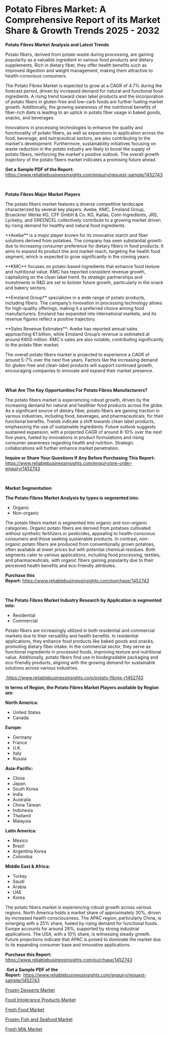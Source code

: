 <p><h1>Potato Fibres Market: A Comprehensive Report of its Market Share & Growth Trends 2025 - 2032</h1></p><p><strong>Potato Fibres Market Analysis and Latest Trends</strong></p>
<p><p>Potato fibers, derived from potato waste during processing, are gaining popularity as a valuable ingredient in various food products and dietary supplements. Rich in dietary fiber, they offer health benefits such as improved digestion and weight management, making them attractive to health-conscious consumers. </p><p>The Potato Fibres Market is expected to grow at a CAGR of 4.7% during the forecast period, driven by increased demand for natural and functional food ingredients. A rising trend toward clean label products and the incorporation of potato fibers in gluten-free and low-carb foods are further fueling market growth. Additionally, the growing awareness of the nutritional benefits of fiber-rich diets is leading to an uptick in potato fiber usage in baked goods, snacks, and beverages.</p><p>Innovations in processing technologies to enhance the quality and functionality of potato fibers, as well as expansions in application across the food, beverage, and nutraceutical sectors, are also contributing to the market's development. Furthermore, sustainability initiatives focusing on waste reduction in the potato industry are likely to boost the supply of potato fibers, reinforcing the market's positive outlook. The overall growth trajectory of the potato fibers market indicates a promising future ahead.</p></p>
<p><strong>Get a Sample PDF of the Report:&nbsp;</strong> <a href="https://www.reliablebusinessinsights.com/enquiry/request-sample/1452743?utm_campaign=118&utm_medium=2&utm_source=Github&utm_content=ia&utm_term=07042025&utm_id=potato-fibres">https://www.reliablebusinessinsights.com/enquiry/request-sample/1452743</a></p>
<p>&nbsp;</p>
<p><strong>Potato Fibres Major Market Players</strong></p>
<p><p>The potato fibers market features a diverse competitive landscape characterized by several key players. Avebe, KMC, Emsland Group, Brueckner Werke KG, CFF GmbH & Co. KG, Kallas, Colin Ingredients, JRS, Lyckeby, and GREENCEL collectively contribute to a growing market driven by rising demand for healthy and natural food ingredients.</p><p>**Avebe** is a major player known for its innovative starch and fiber solutions derived from potatoes. The company has seen substantial growth due to increasing consumer preference for dietary fibers in food products. It aims to expand its product line and market reach, targeting the health food segment, which is expected to grow significantly in the coming years.</p><p>**KMC** focuses on potato-based ingredients that enhance food texture and nutritional value. KMC has reported consistent revenue growth, capitalizing on the clean label trend. Its strategic partnerships and investments in R&D are set to bolster future growth, particularly in the snack and bakery sectors.</p><p>**Emsland Group** specializes in a wide range of potato products, including fibers. The company’s innovation in processing technology allows for high-quality offerings, making it a preferred choice among food manufacturers. Emsland has expanded into international markets, and its revenue figures reflect a positive trajectory.</p><p>**Sales Revenue Estimates**: Avebe has reported annual sales approaching €1 billion, while Emsland Group’s revenue is estimated at around €600 million. KMC's sales are also notable, contributing significantly to the potato fiber market.</p><p>The overall potato fibers market is projected to experience a CAGR of around 5-7% over the next five years. Factors like the increasing demand for gluten-free and clean-label products will support continued growth, encouraging companies to innovate and expand their market presence.</p></p>
<p>&nbsp;</p>
<p><strong>What Are The Key Opportunities For Potato Fibres Manufacturers?</strong></p>
<p><p>The potato fibers market is experiencing robust growth, driven by the increasing demand for natural and healthier food products across the globe. As a significant source of dietary fiber, potato fibers are gaining traction in various industries, including food, beverages, and pharmaceuticals, for their functional benefits. Trends indicate a shift towards clean label products, emphasizing the use of sustainable ingredients. Future outlook suggests sustained expansion, with a projected CAGR of around 8-10% over the next five years, fueled by innovations in product formulations and rising consumer awareness regarding health and nutrition. Strategic collaborations will further enhance market penetration.</p></p>
<p><strong>Inquire or Share Your Questions If Any Before Purchasing This Report:</strong> <a href="https://www.reliablebusinessinsights.com/enquiry/pre-order-enquiry/1452743?utm_campaign=118&utm_medium=2&utm_source=Github&utm_content=ia&utm_term=07042025&utm_id=potato-fibres">https://www.reliablebusinessinsights.com/enquiry/pre-order-enquiry/1452743</a></p>
<p>&nbsp;</p>
<p><strong>Market Segmentation</strong></p>
<p><strong>The Potato Fibres Market Analysis by types is segmented into:</strong></p>
<p><ul><li>Organic</li><li>Non-organic</li></ul></p>
<p><p>The potato fibers market is segmented into organic and non-organic categories. Organic potato fibers are derived from potatoes cultivated without synthetic fertilizers or pesticides, appealing to health-conscious consumers and those seeking sustainable products. In contrast, non-organic potato fibers are produced from conventionally grown potatoes, often available at lower prices but with potential chemical residues. Both segments cater to various applications, including food processing, textiles, and pharmaceuticals, with organic fibers gaining popularity due to their perceived health benefits and eco-friendly attributes.</p></p>
<p><strong>Purchase this Report:&nbsp;</strong><a href="https://www.reliablebusinessinsights.com/purchase/1452743?utm_campaign=118&utm_medium=2&utm_source=Github&utm_content=ia&utm_term=07042025&utm_id=potato-fibres">https://www.reliablebusinessinsights.com/purchase/1452743</a></p>
<p>&nbsp;</p>
<p><strong>The Potato Fibres Market Industry Research by Application is segmented into:</strong></p>
<p><ul><li>Residential</li><li>Commercial</li></ul></p>
<p><p>Potato fibers are increasingly utilized in both residential and commercial markets due to their versatility and health benefits. In residential applications, they enhance food products like baked goods and snacks, promoting dietary fiber intake. In the commercial sector, they serve as functional ingredients in processed foods, improving texture and nutritional value. Additionally, potato fibers find use in biodegradable packaging and eco-friendly products, aligning with the growing demand for sustainable solutions across various industries.</p></p>
<p><a href="https://www.reliablebusinessinsights.com/potato-fibres-r1452743?utm_campaign=118&utm_medium=2&utm_source=Github&utm_content=ia&utm_term=07042025&utm_id=potato-fibres">&nbsp;https://www.reliablebusinessinsights.com/potato-fibres-r1452743</a></p>
<p><strong>In terms of Region, the Potato Fibres Market Players available by Region are:</strong></p>
<p>
    <p> <strong> North America: </strong>
        <ul>
            <li>United States</li>
            <li>Canada</li>
        </ul>
        </p> 
    <p> <strong> Europe: </strong>
        <ul>
            <li>Germany</li>
            <li>France</li>
            <li>U.K.</li>
            <li>Italy</li>
            <li>Russia</li>
        </ul>
        </p> 
    <p> <strong> Asia-Pacific: </strong>
        <ul>
            <li>China</li>
            <li>Japan</li>
            <li>South Korea</li>
            <li>India</li>
            <li>Australia</li>
            <li>China Taiwan</li>
            <li>Indonesia</li>
            <li>Thailand</li>
            <li>Malaysia</li>
        </ul>
        </p> 
    <p> <strong> Latin America: </strong>
        <ul>
            <li>Mexico</li>
            <li>Brazil</li>
            <li>Argentina Korea</li>
            <li>Colombia</li>
        </ul>
        </p> 
    <p> <strong> Middle East & Africa: </strong>
        <ul>
            <li>Turkey</li>
            <li>Saudi</li>
            <li>Arabia</li>
            <li>UAE</li>
            <li>Korea</li>
        </ul>
    </p>
    </p>
<p><p>The potato fibers market is experiencing robust growth across various regions. North America holds a market share of approximately 30%, driven by increased health consciousness. The APAC region, particularly China, is emerging with a 25% share, fueled by rising demand for functional foods. Europe accounts for around 28%, supported by strong industrial applications. The USA, with a 10% share, is witnessing steady growth. Future projections indicate that APAC is poised to dominate the market due to its expanding consumer base and innovative applications.</p></p>
<p><strong>Purchase this Report: </strong><a href="https://www.reliablebusinessinsights.com/purchase/1452743?utm_campaign=118&utm_medium=2&utm_source=Github&utm_content=ia&utm_term=07042025&utm_id=potato-fibres">https://www.reliablebusinessinsights.com/purchase/1452743</a></p>
<p>&nbsp;<strong>Get a Sample PDF of the Report:&nbsp;&nbsp;</strong><a href="https://www.reliablebusinessinsights.com/enquiry/request-sample/1452743?utm_campaign=118&utm_medium=2&utm_source=Github&utm_content=ia&utm_term=07042025&utm_id=potato-fibres">https://www.reliablebusinessinsights.com/enquiry/request-sample/1452743</a></p>
<p><strong></strong></p>
<p><p><a href="https://github.com/ssaradulai/Market-Research-Report-List-1/blob/main/frozen-desserts-market.md?utm_campaign=118&utm_medium=2&utm_source=Github&utm_content=ia&utm_term=07042025&utm_id=potato-fibres">Frozen Desserts Market</a></p><p><a href="https://github.com/helmeludu/Market-Research-Report-List-1/blob/main/food-intolerance-products-market.md?utm_campaign=118&utm_medium=2&utm_source=Github&utm_content=ia&utm_term=07042025&utm_id=potato-fibres">Food Intolerance Products Market</a></p><p><a href="https://github.com/dukerghostki/Market-Research-Report-List-1/blob/main/fresh-food-market.md?utm_campaign=118&utm_medium=2&utm_source=Github&utm_content=ia&utm_term=07042025&utm_id=potato-fibres">Fresh Food Market</a></p><p><a href="https://github.com/taveyasenay/Market-Research-Report-List-1/blob/main/frozen-fish-and-seafood-market.md?utm_campaign=118&utm_medium=2&utm_source=Github&utm_content=ia&utm_term=07042025&utm_id=potato-fibres">Frozen Fish and Seafood Market</a></p><p><a href="https://github.com/keohannchavo/Market-Research-Report-List-1/blob/main/fresh-milk-market.md?utm_campaign=118&utm_medium=2&utm_source=Github&utm_content=ia&utm_term=07042025&utm_id=potato-fibres">Fresh Milk Market</a></p></p>